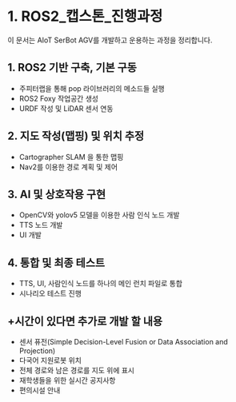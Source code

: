 # 1. ROS2_캡스톤_진행과정
이 문서는 AIoT SerBot AGV를 개발하고 운용하는 과정을 정리합니다.

## 1. ROS2 기반 구축, 기본 구동
   - 주피터랩을 통해 pop 라이브러리의 메소드들 실행
   - ROS2 Foxy 작업공간 생성
   - URDF 작성 및 LiDAR 센서 연동
## 2. 지도 작성(맵핑) 및 위치 추정
   - Cartographer SLAM 을 통한 맵핑
   - Nav2를 이용한 경로 계획 및 제어
## 3. AI 및 상호작용 구현
   - OpenCV와 yolov5 모델을 이용한 사람 인식 노드 개발
   - TTS 노드 개발
   - UI 개발
## 4. 통합 및 최종 테스트
   - TTS, UI, 사람인식 노드를 하나의 메인 런치 파일로 통합
   - 시나리오 테스트 진행

## +시간이 있다면 추가로 개발 할 내용
- 센서 퓨전(Simple Decision-Level Fusion or Data Association and Projection)
- 다국어 지원로봇 위치
- 전체 경로와 남은 경로를 지도 위에 표시
- 재학생들을 위한 실시간 공지사항
- 편의시설 안내
